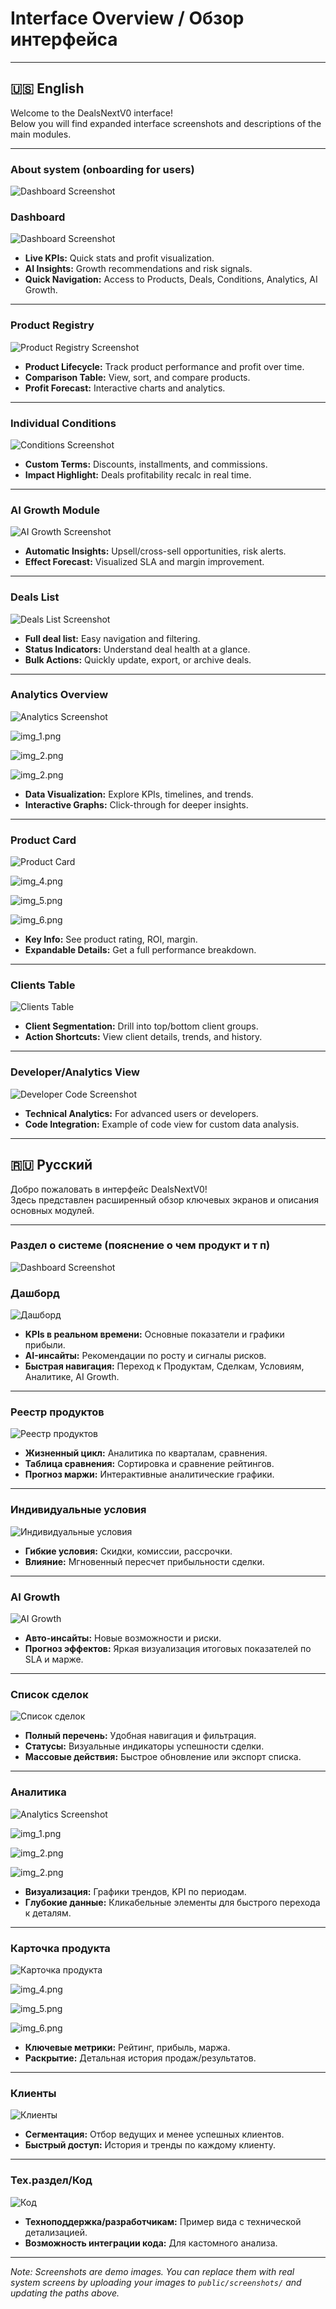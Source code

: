 
# Interface Overview / Обзор интерфейса

---

## 🇺🇸 English

Welcome to the DealsNextV0 interface!  
Below you will find expanded interface screenshots and descriptions of the main modules.

---

### About system (onboarding for users)

![Dashboard Screenshot](public/screenshots/Onboarding.png)

### Dashboard

![Dashboard Screenshot](public/screenshots/photo-1488590528505-98d2b5aba04b.jpg)

- **Live KPIs:** Quick stats and profit visualization.
- **AI Insights:** Growth recommendations and risk signals.
- **Quick Navigation:** Access to Products, Deals, Conditions, Analytics, AI Growth.

---

### Product Registry

![Product Registry Screenshot](public/screenshots/ProductRegistryScreenshot.png)

- **Product Lifecycle:** Track product performance and profit over time.
- **Comparison Table:** View, sort, and compare products.
- **Profit Forecast:** Interactive charts and analytics.

---

### Individual Conditions

![Conditions Screenshot](public/screenshots/IndTermsScreenshot.png)

- **Custom Terms:** Discounts, installments, and commissions.
- **Impact Highlight:** Deals profitability recalc in real time.

---

### AI Growth Module

![AI Growth Screenshot](public/screenshots/AIGrowthsScreenshot.png)

- **Automatic Insights:** Upsell/cross-sell opportunities, risk alerts.
- **Effect Forecast:** Visualized SLA and margin improvement.

---

### Deals List

![Deals List Screenshot](public/screenshots/DealsListScreenshot.png)

- **Full deal list:** Easy navigation and filtering.
- **Status Indicators:** Understand deal health at a glance.
- **Bulk Actions:** Quickly update, export, or archive deals.

---

### Analytics Overview

![Analytics Screenshot](/public/screenshots/img.png)

![img_1.png](public/screenshots/img_1.png)

![img_2.png](public/screenshots/img_2.png)

![img_2.png](public/screenshots/img_3.png)

- **Data Visualization:** Explore KPIs, timelines, and trends.
- **Interactive Graphs:** Click-through for deeper insights.

---

### Product Card

![Product Card](Product%20CardScreen.png)

![img_4.png](public/screenshots/img_4.png)

![img_5.png](public/screenshots/img_5.png)

![img_6.png](public/screenshots/img_6.png)

- **Key Info:** See product rating, ROI, margin.
- **Expandable Details:** Get a full performance breakdown.

---

### Clients Table

![Clients Table](public/screenshots/img_7.png)

- **Client Segmentation:** Drill into top/bottom client groups.
- **Action Shortcuts:** View client details, trends, and history.

---

### Developer/Analytics View

![Developer Code Screenshot](public/screenshots/img_8.png)

- **Technical Analytics:** For advanced users or developers.
- **Code Integration:** Example of code view for custom data analysis.

---

## 🇷🇺 Русский

Добро пожаловать в интерфейс DealsNextV0!  
Здесь представлен расширенный обзор ключевых экранов и описания основных модулей.

---

### Раздел о системе (пояснение о чем продукт и т п)

![Dashboard Screenshot](public/screenshots/Onboarding.png)

### Дашборд

![Дашборд](public/screenshots/photo-1488590528505-98d2b5aba04b.jpg)

- **KPIs в реальном времени:** Основные показатели и графики прибыли.
- **AI-инсайты:** Рекомендации по росту и сигналы рисков.
- **Быстрая навигация:** Переход к Продуктам, Сделкам, Условиям, Аналитике, AI Growth.

---

### Реестр продуктов

![Реестр продуктов](public/screenshots/ProductRegistryScreenshot.png)

- **Жизненный цикл:** Аналитика по кварталам, сравнения.
- **Таблица сравнения:** Сортировка и сравнение рейтингов.
- **Прогноз маржи:** Интерактивные аналитические графики.

---

### Индивидуальные условия

![Индивидуальные условия](public/screenshots/IndTermsScreenshot.png)

- **Гибкие условия:** Скидки, комиссии, рассрочки.
- **Влияние:** Мгновенный пересчет прибыльности сделки.

---

### AI Growth

![AI Growth](public/screenshots/AIGrowthsScreenshot.png)

- **Авто-инсайты:** Новые возможности и риски.
- **Прогноз эффектов:** Яркая визуализация итоговых показателей по SLA и марже.

---

### Список сделок

![Список сделок](public/screenshots/DealsListScreenshot.png)

- **Полный перечень:** Удобная навигация и фильтрация.
- **Статусы:** Визуальные индикаторы успешности сделки.
- **Массовые действия:** Быстрое обновление или экспорт списка.

---

### Аналитика

![Analytics Screenshot](/public/screenshots/img.png)

![img_1.png](public/screenshots/img_1.png)

![img_2.png](public/screenshots/img_2.png)

![img_2.png](public/screenshots/img_3.png)

- **Визуализация:** Графики трендов, KPI по периодам.
- **Глубокие данные:** Кликабельные элементы для быстрого перехода к деталям.

---

### Карточка продукта

![Карточка продукта](Product%20CardScreen.png)

![img_4.png](public/screenshots/img_4.png)

![img_5.png](public/screenshots/img_5.png)

![img_6.png](public/screenshots/img_6.png)

- **Ключевые метрики:** Рейтинг, прибыль, маржа.
- **Раскрытие:** Детальная история продаж/результатов.

---

### Клиенты

![Клиенты]((img_7.png))

- **Сегментация:** Отбор ведущих и менее успешных клиентов.
- **Быстрый доступ:** История и тренды по каждому клиенту.

---

### Тех.раздел/Код

![Код](public/screenshots/img_8.png)

- **Техноподдержка/разработчикам:** Пример вида с технической детализацией.
- **Возможность интеграции кода:** Для кастомного анализа.

---

*Note: Screenshots are demo images. You can replace them with real system screens by uploading your images to `public/screenshots/` and updating the paths above.*

